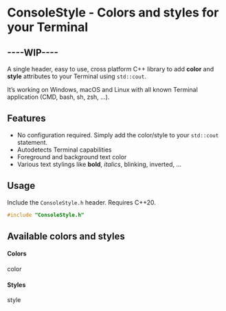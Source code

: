 # ConsoleStyle - Colors and styles for your Terminal

## ----WIP----

A single header, easy to use, cross platform C++ library to add **color** and **style** attributes to your Terminal using `std::cout`.

It’s working on Windows, macOS and Linux with all known Terminal application (CMD, bash, sh, zsh, ...).

## Features
* No configuration required. Simply add the color/style to your `std::cout` statement.
* Autodetects Terminal capabilities
* Foreground and background text color
* Various text stylings like **bold**, *italics*, blinking, inverted, ...


## Usage
Include the `ConsoleStyle.h` header. Requires C++20.

```cpp
#include "ConsoleStyle.h"
```

## Available colors and styles
#### Colors
color

#### Styles
style